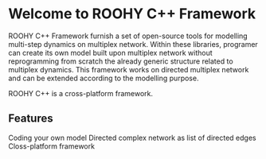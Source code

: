 # Welcome to ROOHY C++ Framework

ROOHY C++ Framework furnish a set of open-source tools for modelling multi-step dynamics on multiplex network. Within these libraries, programer can create its own model built upon multiplex network without reprogramming from scratch the already generic structure related to multiplex dynamics. This framework works on directed multiplex network and can be extended according to the modelling purpose.

ROOHY C++ is a cross-platform framework.

Features
--------
  Coding your own model
  Directed complex network as list of directed edges
  Closs-platform framework
  



